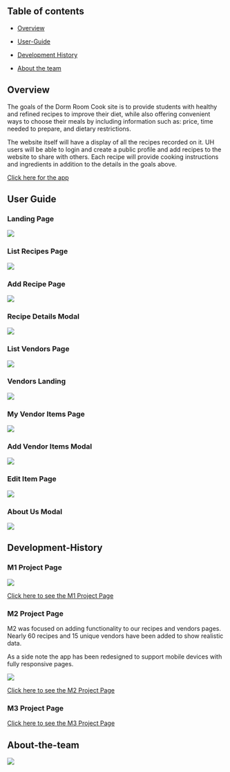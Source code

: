 ## Table of contents

* [Overview](#overview)

* [User-Guide](#User-Guide)

* [Development History](#Development-History)

* [About the team](#About-the-team)

## Overview

The goals of the Dorm Room Cook site is to provide students with healthy and refined recipes to improve their diet, while also offering convenient ways to choose their meals by including information such as: price, time needed to prepare, and dietary restrictions. 

The website itself will have a display of all the recipes recorded on it. UH users will be able to login and create a public profile and add recipes to the website to share with others. Each recipe will provide cooking instructions and ingredients in addition to the details in the goals above. 

[Click here for the app](http://dormroomcooks.meteorapp.com/#/)

## User Guide
### Landing Page
[<img src="images/landing-page.png"/>](http://dormroomcooks.meteorapp.com/#/)

### List Recipes Page
[<img src="images/recipes-page.png"/>](http://dormroomcooks.meteorapp.com/#/recipes)

### Add Recipe Page
[<img src="images/my-recipes.png"/>](http://dormroomcooks.meteorapp.com/#/myrecipes)

### Recipe Details Modal
<img src="images/recipes-details.png"/>

### List Vendors Page
[<img src="images/vendors-page.png"/>](http://dormroomcooks.meteorapp.com/#/vendors)

### Vendors Landing
<img src="images/vendor-landing.png"/>

### My Vendor Items Page
[<img src="images/my-ingredients.png"/>](http://dormroomcooks.meteorapp.com/#/myitems)

### Add Vendor Items Modal
<img src="images/add-ingredients.png"/>

### Edit Item Page
<img src="images/edit-item.png"/>

### About Us Modal
<img src="images/about-us.png"/>


## Development-History

### M1 Project Page

<img src="images/M1.png"/>

[Click here to see the M1 Project Page](https://github.com/dorm-room-cook/dorm-room-cook/projects/1)

### M2 Project Page

M2 was focused on adding functionality to our recipes and vendors pages. Nearly 60 recipes and 15 unique vendors have been added to show realistic data. 

As a side note the app has been redesigned to support mobile devices with fully responsive pages. 

<img src="images/M2.png"/>

[Click here to see the M2 Project Page](https://github.com/dorm-room-cook/dorm-room-cook/projects/2)

### M3 Project Page

[Click here to see the M3 Project Page](https://github.com/dorm-room-cook/dorm-room-cook/projects/2)

## About-the-team
<img src="images/theteam.png"/>



